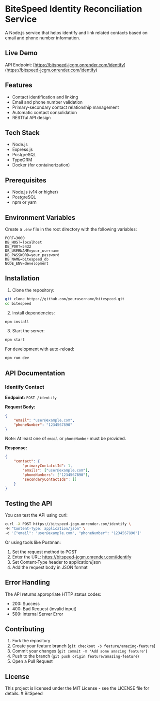 # BiteSpeed Identity Reconciliation Service

A Node.js service that helps identify and link related contacts based on email and phone number information.

## Live Demo

API Endpoint: [https://bitspeed-jcgm.onrender.com/identify](https://bitspeed-jcgm.onrender.com/identify)

## Features

- Contact identification and linking
- Email and phone number validation
- Primary-secondary contact relationship management
- Automatic contact consolidation
- RESTful API design

## Tech Stack

- Node.js
- Express.js
- PostgreSQL
- TypeORM
- Docker (for containerization)

## Prerequisites

- Node.js (v14 or higher)
- PostgreSQL
- npm or yarn

## Environment Variables

Create a `.env` file in the root directory with the following variables:

```env
PORT=3000
DB_HOST=localhost
DB_PORT=5432
DB_USERNAME=your_username
DB_PASSWORD=your_password
DB_NAME=bitespeed_db
NODE_ENV=development
```

## Installation

1. Clone the repository:
```bash
git clone https://github.com/yourusername/bitespeed.git
cd bitespeed
```

2. Install dependencies:
```bash
npm install
```

3. Start the server:
```bash
npm start
```

For development with auto-reload:
```bash
npm run dev
```

## API Documentation

### Identify Contact

**Endpoint:** `POST /identify`

**Request Body:**
```json
{
    "email": "user@example.com",
    "phoneNumber": "1234567890"
}
```

Note: At least one of `email` or `phoneNumber` must be provided.

**Response:**
```json
{
    "contact": {
        "primaryContatctId": 1,
        "emails": ["user@example.com"],
        "phoneNumbers": ["1234567890"],
        "secondaryContactIds": []
    }
}
```

## Testing the API

You can test the API using curl:

```bash
curl -X POST https://bitspeed-jcgm.onrender.com/identify \
-H "Content-Type: application/json" \
-d '{"email": "user@example.com", "phoneNumber": "1234567890"}'
```

Or using tools like Postman:
1. Set the request method to POST
2. Enter the URL: https://bitspeed-jcgm.onrender.com/identify
3. Set Content-Type header to application/json
4. Add the request body in JSON format

## Error Handling

The API returns appropriate HTTP status codes:
- 200: Success
- 400: Bad Request (invalid input)
- 500: Internal Server Error

## Contributing

1. Fork the repository
2. Create your feature branch (`git checkout -b feature/amazing-feature`)
3. Commit your changes (`git commit -m 'Add some amazing feature'`)
4. Push to the branch (`git push origin feature/amazing-feature`)
5. Open a Pull Request

## License

This project is licensed under the MIT License - see the LICENSE file for details. #   B i t S p e e d 
 
 